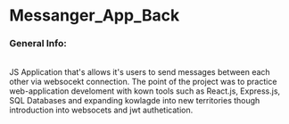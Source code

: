 # Messanger_App_Back

<h3>General Info:</h3> <br/>
JS Application that's allows it's users to send messages between each other via websocekt connection.
The point of the project was to practice web-application develoment with kown tools such as React.js, Express.js, SQL Databases and expanding kowlagde into new territories though introduction into websocets and jwt authetication.



